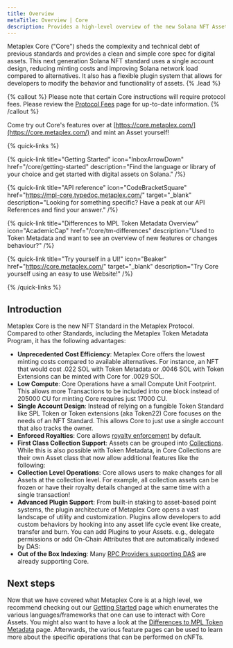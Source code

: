 ```yaml
---
title: Overview
metaTitle: Overview | Core
description: Provides a high-level overview of the new Solana NFT Asset standard called Core created by Metaplex.
---
```


Metaplex Core ("Core") sheds the complexity and technical debt of previous standards and provides a clean and simple core spec for digital assets. This next generation Solana NFT standard uses a single account design, reducing minting costs and improving Solana network load compared to alternatives. It also has a flexible plugin system that allows for developers to modify the behavior and functionality of assets. {% .lead %}

{% callout %}
Please note that certain Core instructions will require protocol fees. Please review the [Protocol Fees](/protocol-fees) page for up-to-date information.
{% /callout %}

Come try out Core's features over at [https://core.metaplex.com/](https://core.metaplex.com/) and mint an Asset yourself!

{% quick-links %}

{% quick-link title="Getting Started" icon="InboxArrowDown" href="/core/getting-started" description="Find the language or library of your choice and get started with digital assets on Solana." /%}

{% quick-link title="API reference" icon="CodeBracketSquare" href="https://mpl-core.typedoc.metaplex.com/" target="_blank" description="Looking for something specific? Have a peak at our API References and find your answer." /%}

{% quick-link title="Differences to MPL Token Metadata Overview" icon="AcademicCap" href="/core/tm-differences" description="Used to Token Metadata and want to see an overview of new features or changes behaviour?" /%}

{% quick-link title="Try yourself in a UI!" icon="Beaker" href="https://core.metaplex.com/" target="_blank" description="Try Core yourself using an easy to use Website!" /%}

{% /quick-links %}

## Introduction

Metaplex Core is the new NFT Standard in the Metaplex Protocol. Compared to other Standards, including the Metaplex Token Metadata Program, it has the following advantages:

- **Unprecedented Cost Efficiency**: Metaplex Core offers the lowest minting costs compared to available alternatives. For instance, an NFT that would cost .022 SOL with Token Metadata or .0046 SOL with Token Extensions can be minted with Core for .0029 SOL.
- **Low Compute**: Core Operations have a small Compute Unit Footprint. This allows more Transactions to be included into one block instead of 205000 CU for minting Core requires just 17000 CU.
- **Single Account Design**: Instead of relying on a fungible Token Standard like SPL Token or Token extensions (aka Token22) Core focuses on the needs of an NFT Standard. This allows Core to just use a single account that also tracks the owner.
- **Enforced Royalties**: Core allows [royalty enforcement](/core/plugins/royalties) by default.
- **First Class Collection Support**: Assets can be grouped into [Collections](/core/collections). While this is also possible with Token Metadata, in Core Collections are their own Asset class that now allow additional features like the following:
- **Collection Level Operations**: Core allows users to make changes for all Assets at the collection level. For example, all collection assets can be frozen or have their royalty details changed at the same time with a single transaction!
- **Advanced Plugin Support**: From built-in staking to asset-based point systems, the plugin architecture of Metaplex Core opens a vast landscape of utility and customization. Plugins allow developers to add custom behaviors by hooking into any asset life cycle event like create, transfer and burn. You can add Plugins to your Assets. e.g., delegate permissions or add On-Chain Attributes that are automatically indexed by DAS:
- **Out of the Box Indexing**: Many [RPC Providers supporting DAS](/rpc-providers) are already supporting Core.

## Next steps

Now that we have covered what Metaplex Core is at a high level, we recommend checking out our [Getting Started](/core/getting-started) page which enumerates the various languages/frameworks that one can use to interact with Core Assets. You might also want to have a look at the [Differences to MPL Token Metadata](/core/tm-differences) page. Afterwards, the various feature pages can be used to learn more about the specific operations that can be performed on cNFTs.
